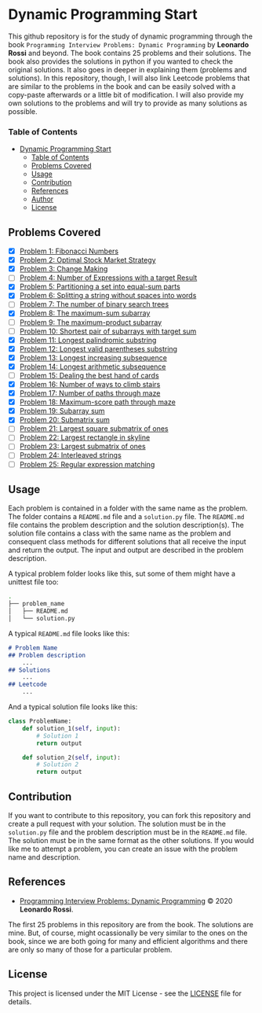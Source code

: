 # Dynamic Programming Start
This github repository is for the study of dynamic programming through the book `Programming Interview Problems: Dynamic Programming` by <b>Leonardo Rossi</b> and beyond. The book contains 25 problems and their solutions. The book also provides the solutions in python if you wanted to check the original solutions. It also goes in deeper in explaining them (problems and solutions). In this repository, though, I will also link Leetcode problems that are similar to the problems in the book and can be easily solved with a copy-paste afterwards or a little bit of modification. I will also provide my own solutions to the problems and will try to provide as many solutions as possible.

### Table of Contents
- [Dynamic Programming Start](#dynamic-programming-start)
    - [Table of Contents](#table-of-contents)
    - [Problems Covered](#problems-covered)
    - [Usage](#usage)
    - [Contribution](#contribution)
    - [References](#references)
    - [Author](#author)
    - [License](#license)

## Problems Covered
- [x] [Problem 1: Fibonacci Numbers](the_fibonacci_sequence)
- [X] [Problem 2: Optimal Stock Market Strategy](optimal_stock_market_strategy)
- [X] [Problem 3: Change Making](change_making)
- [ ] [Problem 4: Number of Expressions with a target Result](number_of_expressions_with_a_target_result)
- [X] [Problem 5: Partitioning a set into equal-sum parts](partitioning_a_set_into_equal_sum_parts)
- [X] [Problem 6: Splitting a string without spaces into words](splitting_a_string_without_spaces_into_words)
- [ ] [Problem 7: The number of binary search trees](the_number_of_binary_search_trees)
- [X] [Problem 8: The maximum-sum subarray](the_maximum_sum_subarray)
- [ ] [Problem 9: The maximum-product subarray](the_maximum_product_subarray)
- [ ] [Problem 10: Shortest pair of subarrays with target sum](shortest_pair_of_subarrays_with_target_sum)
- [X] [Problem 11: Longest palindromic substring](longest_palindromic_substring)
- [X] [Problem 12: Longest valid parentheses substring](longest_valid_parentheses_substring)
- [X] [Problem 13: Longest increasing subsequence](longest_increasing_subsequence)
- [X] [Problem 14: Longest arithmetic subsequence](longest_arithmetic_subsequence)
- [ ] [Problem 15: Dealing the best hand of cards](dealing_the_best_hand_of_cards)
- [X] [Problem 16: Number of ways to climb stairs](number_of_ways_to_climb_stairs)
- [X] [Problem 17: Number of paths through maze](number_of_paths_through_maze)
- [X] [Problem 18: Maximum-score path through maze](maximum_score_path_through_maze)
- [X] [Problem 19: Subarray sum](subarray_sum)
- [X] [Problem 20: Submatrix sum](submatrix_sum)
- [ ] [Problem 21: Largest square submatrix of ones](largest_square_submatrix_of_ones)
- [ ] [Problem 22: Largest rectangle in skyline](largest_rectangle_in_skyline)
- [ ] [Problem 23: Largest submatrix of ones](largest_submatrix_of_ones)
- [ ] [Problem 24: Interleaved strings](interleaved_strings)
- [ ] [Problem 25: Regular expression matching](regular_expression_matching)

## Usage
Each problem is contained in a folder with the same name as the problem. The folder contains a `README.md` file and a `solution.py` file. The `README.md` file contains the problem description and the solution description(s). The solution file contains a class with the same name as the problem and consequent class methods for different solutions that all receive the input and return the output. The input and output are described in the problem description.

A typical problem folder looks like this, sut some of them might have a unittest file too:
```sh
.
├── problem_name
│   ├── README.md
│   └── solution.py
```

A typical `README.md` file looks like this:
```markdown
# Problem Name
## Problem description
    ...
## Solutions
    ...
## Leetcode
    ...
```


And a typical solution file looks like this:
```python
class ProblemName:
    def solution_1(self, input):
        # Solution 1
        return output

    def solution_2(self, input):
        # Solution 2
        return output
```

## Contribution
If you want to contribute to this repository, you can fork this repository and create a pull request with your solution. The solution must be in the `solution.py` file and the problem description must be in the `README.md` file. The solution must be in the same format as the other solutions. If you would like me to attempt a problem, you can create an issue with the problem name and description.

## References
- [Programming Interview Problems: Dynamic Programming](https://www.amazon.com/Programming-Interview-Problems-Dynamic-solutions-ebook/dp/B08RRQWV21) ©️ 2020 <b>Leonardo Rossi</b>.

The first 25 problems in this repository are from the book. The solutions are mine. But, of course, might ocassionally be very similar to the ones on the book, since we are both going for many and efficient algorithms and there are only so many of those for a particular problem.

## License
This project is licensed under the MIT License - see the [LICENSE](LICENSE) file for details.
